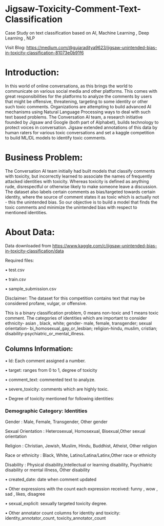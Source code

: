# Jigsaw-Toxicity-Comment-Text-Classification
Case Study on text classification based on AI, Machine Learning , Deep Learning , NLP

Visit Blog: https://medium.com/@gujaraditya9623/jigsaw-unintended-bias-in-toxicity-classification-81073e0b91f6

# Introduction:
In this world of online conversations, as this brings the world to communicate on various social media and other platforms. This comes with great responsibilities for the platforms to analyze the comments by users that might be offensive, threatening, targeting to some identity or other such toxic comments. Organizations are attempting to build advanced AI mechanisms using Natural Language Processing ways to deal with such text based problems.
The Conversation AI team, a research initiative founded by Jigsaw and Google (both part of Alphabet), builds technology to protect voices in conversation. Jigsaw extended annotations of this data by human raters for various toxic conversations and set a kaggle competition to build ML/DL models to identify toxic comments.  

# Business Problem:
The Conversation AI team initially had built models that classify comments with toxicity, but incorrectly learned to associate the names of frequently attacked identities with toxicity. Whereas toxicity is defined as anything rude, disrespectful or otherwise likely to make someone leave a discussion. The dataset also labels certain comments as bias/targeted towards certain identity, where the source of comment states it as toxic which is actually not - this the unintended bias. So our objective is to build a model that finds the toxic comments and minimize the unintended bias with respect to mentioned identities.

# About Data:

Data downloaded from  https://www.kaggle.com/c/jigsaw-unintended-bias-in-toxicity-classification/data

Required files:

•	test.csv

•	train.csv

•	sample_submission.csv

Disclaimer: The dataset for this competition contains text that may be considered profane, vulgar, or offensive. 

This is a binary classification problem, 0 means non-toxic and 1 means toxic comment. The categories of identities which are important to consider ethnicity- asian , black, white; gender- male, female, transgender; sexual orientation- bi_homosexual_gay_or_lesbian; religion-hindu, muslim, cristian; disability-psychiatric_or_mental_illness. 

## Columns Information:
•	Id: Each comment assigned a number.

•	target: ranges from 0 to 1, degree of toxicity

•	comment_text: commented text to analyze.

•	severe_toxicity: comments which are highly toxic.

•	Degree of toxicity mentioned for following identities:


### Demographic Category:	                     Identities

Gender	            :                       Male, Female, Transgender, Other gender

Sexual Orientation	 :                      Heterosexual, Homosexual, Bisexual,Other sexual orientation

Religion	            :                     Christian, Jewish, Muslim, Hindu, Buddhist, Atheist, Other religion

Race or ethnicity	     :                    Black, White, Latino/Latina/Latinx,Other race or ethnicity

Disability	            :                   Physical disability,Intellectual or learning disability, Psychiatric disability or mental illness, Other disability

•	created_date: date when comment updated

•	Other expressions with the count each expression received: funny , wow , sad , likes, disagree

•	sexual_explicit: sexually targeted toxicity degree.

•	Other annotator count columns for identity and toxicity: identity_annotator_count, toxicity_annotator_count

